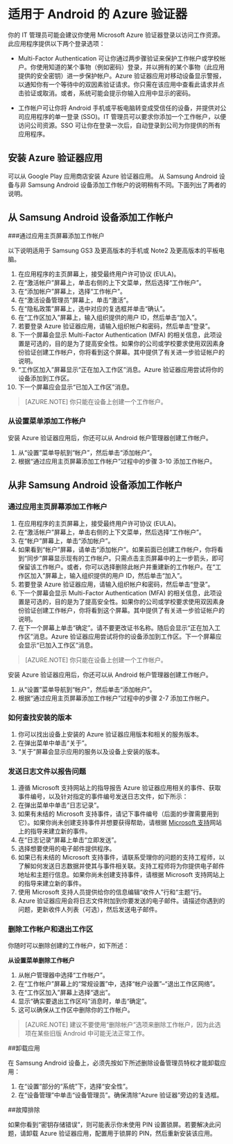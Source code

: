 
<properties
	pageTitle="适用于 Android 的 Azure 验证器 | Azure"
	description="Microsoft Azure 身份验证器应用可用于登录以访问工作资源。Azure 验证器应用对移动设备显示警报，以通知你有一个等待中的双因素验证请求。"
	services="active-directory"
	documentationCenter=""
	authors="femila"
	manager="stevenpo"
	editor=""/>

<tags
	ms.service="active-directory"
	ms.date="03/07/2016"
	wacn.date=""/>

# 适用于 Android 的 Azure 验证器

你的 IT 管理员可能会建议你使用 Microsoft Azure 验证器登录以访问工作资源。此应用程序提供以下两个登录选项：

* Multi-Factor Authentication 可让你通过两步骤验证来保护工作帐户或学校帐户。你使用知道的某个事物（例如密码）登录，并以拥有的某个事物（此应用提供的安全密钥）进一步保护帐户。Azure 验证器应用对移动设备显示警报，以通知你有一个等待中的双因素验证请求。你只需在该应用中查看此请求并点击验证或取消。或者，系统可能会提示你输入应用中显示的密码。

* 工作帐户可让你将 Android 手机或平板电脑转变成受信任的设备，并提供对公司应用程序的单一登录 (SSO)。IT 管理员可以要求你添加一个工作帐户，以便访问公司资源。SSO 可让你在登录一次后，自动登录到公司为你提供的所有应用程序。

## 安装 Azure 验证器应用

可以从 Google Play 应用商店安装 Azure 验证器应用。
从 Samsung Android 设备与非 Samsung Android 设备添加工作帐户的说明稍有不同。下面列出了两者的说明。

从 Samsung Android 设备添加工作帐户
----------------------------------------------------------------------------------------------------------------
###通过应用主页屏幕添加工作帐户

以下说明适用于 Samsung GS3 及更高版本的手机或 Note2 及更高版本的平板电脑。

1. 在应用程序的主页屏幕上，接受最终用户许可协议 (EULA)。
2. 在“激活帐户”屏幕上，单击右侧的上下文菜单，然后选择“工作帐户”。
3. 在“添加帐户”屏幕上，选择“工作帐户”。
4. 在“激活设备管理员”屏幕上，单击“激活”。
5. 在“隐私政策”屏幕上，选中对应的复选框并单击“确认”。
6. 在“工作区加入”屏幕上，输入组织提供的用户 ID，然后单击“加入”。
7. 若要登录 Azure 验证器应用，请输入组织帐户和密码，然后单击“登录”。
8. 下一个屏幕会显示 Multi-Factor Authentication (MFA) 的相关信息，此项设置是可选的，目的是为了提高安全性。如果你的公司或学校要求使用双因素身份验证创建工作帐户，你将看到这个屏幕。其中提供了有关进一步验证帐户的说明。
9. “工作区加入”屏幕显示“正在加入工作区”消息。Azure 验证器应用尝试将你的设备添加到工作区。
10. 下一个屏幕应会显示“已加入工作区”消息。

>[AZURE.NOTE]
你只能在设备上创建一个工作帐户。

### 从设置菜单添加工作帐户
安装 Azure 验证器应用后，你还可以从 Android 帐户管理器创建工作帐户。

1. 从“设置”菜单导航到“帐户”，然后单击“添加帐户”。
2. 根据“通过应用主页屏幕添加工作帐户”过程中的步骤 3-10 添加工作帐户。

从非 Samsung Android 设备添加工作帐户
------------------------------------------------------------------------------------------------------------------
### 通过应用主页屏幕添加工作帐户

1. 在应用程序的主页屏幕上，接受最终用户许可协议 (EULA)。
2. 在“激活帐户”屏幕上，单击右侧的上下文菜单，然后选择“工作帐户”。
3. 在“帐户”屏幕上，单击“添加帐户”。
4. 如果看到“帐户”屏幕，请单击“添加帐户”。如果前面已创建工作帐户，你将看到“同步”屏幕显示现有的工作帐户。只需点击主页屏幕中的上一步箭头，即可保留该工作帐户。或者，你可以选择删除此帐户并重建新的工作帐户。在“工作区加入”屏幕上，输入组织提供的用户 ID，然后单击“加入”。
5. 若要登录 Azure 验证器应用，请输入组织帐户和密码，然后单击“登录”。
7. 下一个屏幕会显示 Multi-Factor Authentication (MFA) 的相关信息，此项设置是可选的，目的是为了提高安全性。如果你的公司或学校要求使用双因素身份验证创建工作帐户，你将看到这个屏幕。其中提供了有关进一步验证帐户的说明。
8. 在下一个屏幕上单击“确定”。请不要更改证书名称。随后会显示“正在加入工作区”消息。Azure 验证器应用尝试将你的设备添加到工作区。下一个屏幕应会显示“已加入工作区”消息。

>[AZURE.NOTE]
你只能在设备上创建一个工作帐户。

安装 Azure 验证器应用后，你还可以从 Android 帐户管理器创建工作帐户。

1. 从“设置”菜单导航到“帐户”，然后单击“添加帐户”。
2. 根据“通过应用主页屏幕添加工作帐户”过程中的步骤 2-7 添加工作帐户。

### 如何查找安装的版本

1. 你可以找出设备上安装的 Azure 验证器应用版本和相关的服务版本。
2. 在弹出菜单中单击“关于”。
3. “关于”屏幕会显示应用的服务以及设备上安装的版本。
 
### 发送日志文件以报告问题

1. 遵循 Microsoft 支持网站上的指导报告 Azure 验证器应用相关的事件、获取事件编号，以及针对指定的事件编号发送日志文件，如下所示：
2. 在弹出菜单中单击“日志记录”。
3. 如果有未结的 Microsoft 支持事件，请记下事件编号（后面的步骤需要用到它）。如果你尚未创建支持事件并想要获得帮助，请根据 [Microsoft 支持](https://support.microsoft.com/zh-cn/contactus)网站上的指导来建立新的事件。
4. 在“日志记录”屏幕上单击“立即发送”。
5. 选择想要使用的电子邮件提供程序。
7. 如果已有未结的 Microsoft 支持事件，请联系受理你的问题的支持工程师，以了解如何发送日志数据并使其与事件相关联。支持工程师将为你提供电子邮件地址和主题行信息。如果你尚未创建支持事件，请根据 Microsoft 支持网站上的指导来建立新的事件。
9. 使用 Microsoft 支持人员提供给你的信息编辑“收件人”行和“主题”行。
10. Azure 验证器应用会将日志文件附加到你要发送的电子邮件。请描述你遇到的问题，更新收件人列表（可选），然后发送电子邮件。

### 删除工作帐户和退出工作区

你随时可以删除创建的工作帐户，如下所述：

**从设置菜单删除工作帐户**

1. 从帐户管理器中选择“工作帐户”。
2. 在“工作帐户”屏幕上的“常规设置”中，选择“帐户设置”–“退出工作区网络”。
3. 在“工作区加入”屏幕上选择“退出”。
4. 显示“确实要退出工作区吗”消息时，单击“确定”。
5. 这可以确保从工作区中删除你的工作帐户。

>[AZURE.NOTE]
建议不要使用“删除帐户”选项来删除工作帐户，因为此选项在某些旧版 Android 中可能无法正常工作。

##卸载应用

在 Samsung Android 设备上，必须先按如下所述删除设备管理员特权才能卸载应用：
1. 在“设置”部分的“系统”下，选择“安全性”。
2. 在“设备管理”中单击“设备管理员”。确保清除“Azure 验证器”旁边的复选框。

##故障排除

如果你看到“密钥存储错误”，则可能表示你未使用 PIN 设置锁屏。若要解决此问题，请卸载 Azure 验证器应用，配置用于锁屏的 PIN，然后重新安装该应用。

<!---HONumber=Mooncake_0613_2016-->